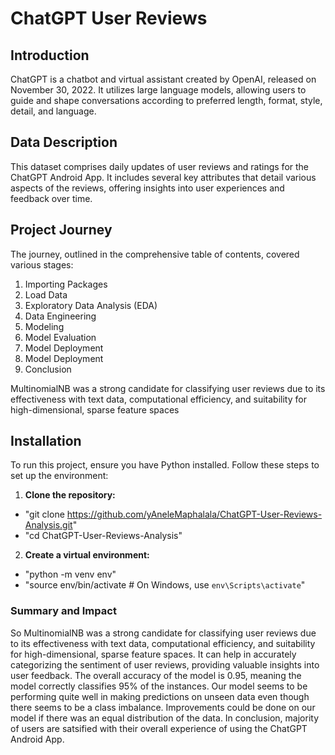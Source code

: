 # **ChatGPT User Reviews**

## Introduction

ChatGPT is a chatbot and virtual assistant created by OpenAI, released on November 30, 2022. It utilizes large language models, allowing users to guide and shape conversations according to preferred length, format, style, detail, and language.

## Data Description
This dataset comprises daily updates of user reviews and ratings for the ChatGPT Android App. It includes several key attributes that detail various aspects of the reviews, offering insights into user experiences and feedback over time.


## Project Journey
The journey, outlined in the comprehensive table of contents, covered various stages:

1. Importing Packages
2. Load Data
3. Exploratory Data Analysis (EDA)
4. Data Engineering
5. Modeling
6. Model Evaluation
7. Model Deployment
8. Model Deployment
9. Conclusion

MultinomialNB was a strong candidate for classifying user reviews due to its effectiveness with text data, computational efficiency, and suitability for high-dimensional, sparse feature spaces

## Installation
To run this project, ensure you have Python installed. Follow these steps to set up the environment:

1. **Clone the repository:**
- "git clone https://github.com/yAneleMaphalala/ChatGPT-User-Reviews-Analysis.git"
- "cd ChatGPT-User-Reviews-Analysis"

2. **Create a virtual environment:**
- "python -m venv env"
- "source env/bin/activate  # On Windows, use `env\Scripts\activate`"

### **Summary and Impact**

So MultinomialNB was a strong candidate for classifying user reviews due to its effectiveness with text data, computational efficiency, and suitability for high-dimensional, sparse feature spaces. It can help in accurately categorizing the sentiment of user reviews, providing valuable insights into user feedback. The overall accuracy of the model is 0.95, meaning the model correctly classifies 95% of the instances. Our model seems to be performing quite well in making predictions on unseen data even though there seems to be a class imbalance. Improvements could be done on our model if there was an equal distribution of the data. In conclusion, majority of users are satsified with their overall experience of using the ChatGPT Android App.